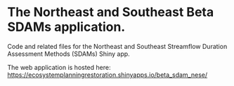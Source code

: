 # The Northeast and Southeast Beta SDAMs application.
 Code and related files for the Northeast and Southeast Streamflow Duration Assessment Methods (SDAMs) Shiny app.  
 
 The web application is hosted here: https://ecosystemplanningrestoration.shinyapps.io/beta_sdam_nese/
